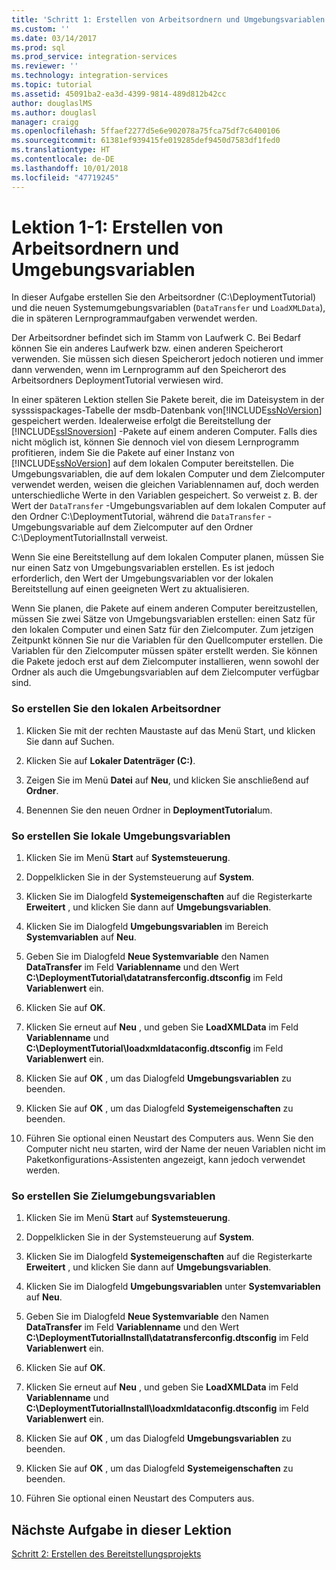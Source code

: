 ```yaml
---
title: 'Schritt 1: Erstellen von Arbeitsordnern und Umgebungsvariablen | Microsoft-Dokumentation'
ms.custom: ''
ms.date: 03/14/2017
ms.prod: sql
ms.prod_service: integration-services
ms.reviewer: ''
ms.technology: integration-services
ms.topic: tutorial
ms.assetid: 45091ba2-ea3d-4399-9814-489d812b42cc
author: douglaslMS
ms.author: douglasl
manager: craigg
ms.openlocfilehash: 5ffaef2277d5e6e902078a75fca75df7c6400106
ms.sourcegitcommit: 61381ef939415fe019285def9450d7583df1fed0
ms.translationtype: HT
ms.contentlocale: de-DE
ms.lasthandoff: 10/01/2018
ms.locfileid: "47719245"
---
```

# <a name="lesson-1-1---creating-working-folders-and-environment-variables"></a>Lektion 1-1: Erstellen von Arbeitsordnern und Umgebungsvariablen
In dieser Aufgabe erstellen Sie den Arbeitsordner (C:\DeploymentTutorial) und die neuen Systemumgebungsvariablen (`DataTransfer` und `LoadXMLData`), die in späteren Lernprogrammaufgaben verwendet werden.  
  
Der Arbeitsordner befindet sich im Stamm von Laufwerk C. Bei Bedarf können Sie ein anderes Laufwerk bzw. einen anderen Speicherort verwenden. Sie müssen sich diesen Speicherort jedoch notieren und immer dann verwenden, wenn im Lernprogramm auf den Speicherort des Arbeitsordners DeploymentTutorial verwiesen wird.  
  
In einer späteren Lektion stellen Sie Pakete bereit, die im Dateisystem in der sysssispackages-Tabelle der msdb-Datenbank von[!INCLUDE[ssNoVersion](../includes/ssnoversion-md.md)] gespeichert werden. Idealerweise erfolgt die Bereitstellung der [!INCLUDE[ssISnoversion](../includes/ssisnoversion-md.md)] -Pakete auf einem anderen Computer. Falls dies nicht möglich ist, können Sie dennoch viel von diesem Lernprogramm profitieren, indem Sie die Pakete auf einer Instanz von [!INCLUDE[ssNoVersion](../includes/ssnoversion-md.md)] auf dem lokalen Computer bereitstellen. Die Umgebungsvariablen, die auf dem lokalen Computer und dem Zielcomputer verwendet werden, weisen die gleichen Variablennamen auf, doch werden unterschiedliche Werte in den Variablen gespeichert. So verweist z. B. der Wert der `DataTransfer` -Umgebungsvariablen auf dem lokalen Computer auf den Ordner C:\DeploymentTutorial, während die `DataTransfer` -Umgebungsvariable auf dem Zielcomputer auf den Ordner C:\DeploymentTutorialInstall verweist.  
  
Wenn Sie eine Bereitstellung auf dem lokalen Computer planen, müssen Sie nur einen Satz von Umgebungsvariablen erstellen. Es ist jedoch erforderlich, den Wert der Umgebungsvariablen vor der lokalen Bereitstellung auf einen geeigneten Wert zu aktualisieren.  
  
Wenn Sie planen, die Pakete auf einem anderen Computer bereitzustellen, müssen Sie zwei Sätze von Umgebungsvariablen erstellen: einen Satz für den lokalen Computer und einen Satz für den Zielcomputer. Zum jetzigen Zeitpunkt können Sie nur die Variablen für den Quellcomputer erstellen. Die Variablen für den Zielcomputer müssen später erstellt werden. Sie können die Pakete jedoch erst auf dem Zielcomputer installieren, wenn sowohl der Ordner als auch die Umgebungsvariablen auf dem Zielcomputer verfügbar sind.  
  
### <a name="to-create-the-local-working-folder"></a>So erstellen Sie den lokalen Arbeitsordner  
  
1.  Klicken Sie mit der rechten Maustaste auf das Menü Start, und klicken Sie dann auf Suchen.  
  
2.  Klicken Sie auf **Lokaler Datenträger (C:)**.  
  
3.  Zeigen Sie im Menü **Datei** auf **Neu**, und klicken Sie anschließend auf **Ordner**.  
  
4.  Benennen Sie den neuen Ordner in **DeploymentTutorial**um.  
  
### <a name="to-create-local-environment-variables"></a>So erstellen Sie lokale Umgebungsvariablen  
  
1.  Klicken Sie im Menü **Start** auf **Systemsteuerung**.  
  
2.  Doppelklicken Sie in der Systemsteuerung auf **System**.  
  
3.  Klicken Sie im Dialogfeld **Systemeigenschaften** auf die Registerkarte **Erweitert** , und klicken Sie dann auf **Umgebungsvariablen**.  
  
4.  Klicken Sie im Dialogfeld **Umgebungsvariablen** im Bereich **Systemvariablen** auf **Neu**.  
  
5.  Geben Sie im Dialogfeld **Neue Systemvariable** den Namen **DataTransfer** im Feld **Variablenname** und den Wert **C:\DeploymentTutorial\datatransferconfig.dtsconfig** im Feld **Variablenwert** ein.  
  
6.  Klicken Sie auf **OK**.  
  
7.  Klicken Sie erneut auf **Neu** , und geben Sie **LoadXMLData** im Feld **Variablenname** und **C:\DeploymentTutorial\loadxmldataconfig.dtsconfig** im Feld **Variablenwert** ein.  
  
8.  Klicken Sie auf **OK** , um das Dialogfeld **Umgebungsvariablen** zu beenden.  
  
9. Klicken Sie auf **OK** , um das Dialogfeld **Systemeigenschaften** zu beenden.  
  
10. Führen Sie optional einen Neustart des Computers aus. Wenn Sie den Computer nicht neu starten, wird der Name der neuen Variablen nicht im Paketkonfigurations-Assistenten angezeigt, kann jedoch verwendet werden.  
  
### <a name="to-create-destination-environment-variables"></a>So erstellen Sie Zielumgebungsvariablen  
  
1.  Klicken Sie im Menü **Start** auf **Systemsteuerung**.  
  
2.  Doppelklicken Sie in der Systemsteuerung auf **System**.  
  
3.  Klicken Sie im Dialogfeld **Systemeigenschaften** auf die Registerkarte **Erweitert** , und klicken Sie dann auf **Umgebungsvariablen**.  
  
4.  Klicken Sie im Dialogfeld **Umgebungsvariablen** unter **Systemvariablen** auf **Neu**.  
  
5.  Geben Sie im Dialogfeld **Neue Systemvariable** den Namen **DataTransfer** im Feld **Variablenname** und den Wert **C:\DeploymentTutorialInstall\datatransferconfig.dtsconfig** im Feld **Variablenwert** ein.  
  
6.  Klicken Sie auf **OK**.  
  
7.  Klicken Sie erneut auf **Neu** , und geben Sie **LoadXMLData** im Feld **Variablenname** und **C:\DeploymentTutorialInstall\loadxmldataconfig.dtsconfig** im Feld **Variablenwert** ein.  
  
8.  Klicken Sie auf **OK** , um das Dialogfeld **Umgebungsvariablen** zu beenden.  
  
9. Klicken Sie auf **OK** , um das Dialogfeld **Systemeigenschaften** zu beenden.  
  
10. Führen Sie optional einen Neustart des Computers aus.  
  
## <a name="next-task-in-lesson"></a>Nächste Aufgabe in dieser Lektion  
[Schritt 2: Erstellen des Bereitstellungsprojekts](../integration-services/lesson-1-2-creating-the-deployment-project.md)  
  
  
  
